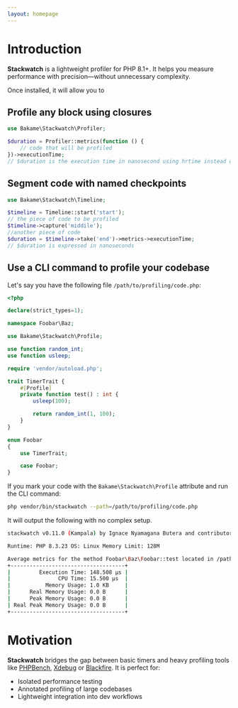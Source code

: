 ```yaml
---
layout: homepage
---
```


# Introduction

**Stackwatch** is a lightweight profiler for PHP 8.1+.  It helps you measure performance with 
precision—without unnecessary complexity.

Once installed, it will allow you to

## Profile any block using closures

```php
use Bakame\Stackwatch\Profiler;

$duration = Profiler::metrics(function () {
    // code that will be profiled
})->executionTime;
// $duration is the execution time in nanosecond using hrtime instead of microtime
````

## Segment code with named checkpoints

```php
use Bakame\Stackwatch\Timeline;

$timeline = Timeline::start('start');
// the piece of code to be profiled
$timeline->capture('middile');
//another piece of code
$duration = $timeline->take('end')->metrics->executionTime;
// $duration is expressed in nanoseconds
````

## Use a CLI command to profile your codebase

Let's say you have the following file `/path/to/profiling/code.php`:

```php
<?php

declare(strict_types=1);

namespace Foobar\Baz;

use Bakame\Stackwatch\Profile;

use function random_int;
use function usleep;

require 'vendor/autoload.php';

trait TimerTrait {
    #[Profile]
    private function test() : int {
        usleep(100);

        return random_int(1, 100);
    }
}

enum Foobar
{
    use TimerTrait;

    case Foobar;
}
```

If you mark your code with the `Bakame\Stackwatch\Profile` attribute and run the CLI command:

```bash
php vendor/bin/stackwatch --path=/path/to/profiling/code.php
```
It will output the following with no complex setup.

```bash
stackwatch v0.11.0 (Kampala) by Ignace Nyamagana Butera and contributors.

Runtime: PHP 8.3.23 OS: Linux Memory Limit: 128M

Average metrics for the method Foobar\Baz\Foobar::test located in /path/to/profiling/code.php called 3 times
+------------------------------------+
|         Execution Time: 148.508 µs |
|               CPU Time: 15.500 µs  |
|           Memory Usage: 1.0 KB     |
|      Real Memory Usage: 0.0 B      |
|      Peak Memory Usage: 0.0 B      |
| Real Peak Memory Usage: 0.0 B      |
+------------------------------------+
```

# Motivation

**Stackwatch**  bridges the gap between basic timers and heavy profiling tools like [PHPBench](https://phpbench.readthedocs.io/en/latest/), [Xdebug](https://xdebug.org/) or [Blackfire](https://www.blackfire.io/).
It is perfect for:

- Isolated performance testing
- Annotated profiling of large codebases
- Lightweight integration into dev workflows
